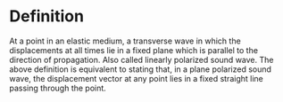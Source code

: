 # Definition

At a point in an elastic medium, a transverse wave in which the
displacements at all times lie in a fixed plane which is parallel to the
direction of propagation. Also called linearly polarized sound wave. The
above definition is equivalent to stating that, in a plane polarized
sound wave, the displacement vector at any point lies in a fixed
straight line passing through the point.

